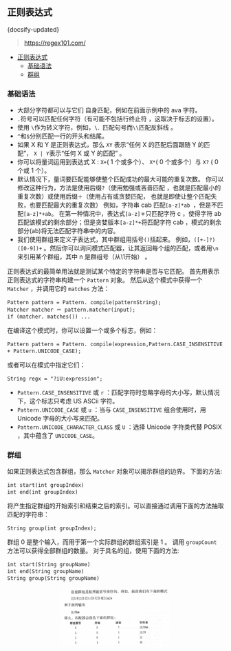 ## 正则表达式
{docsify-updated}
> https://regex101.com/

- [正则表达式](#正则表达式)
	- [基础语法](#基础语法)
	- [群组](#群组)


### 基础语法
+ 大部分字符都可以与它们 自身匹配，例如在前面示例中的 ava 字符。
+ `.`符号可以匹配任何字符（有可能不包括行终止符 ，这取决于标志的设置）。
+ 使用 `\`作为转义字符，例如，`\．`匹配句号而`\\`匹配反斜线 。
+ `^`和`$`分别匹配一行的开头和结尾。
+ 如果 X 和 Y 是正则表达式，那么 `XY` 表示“任何 X 的匹配后面跟随 Y 的匹配”， `X | Y`表示“任何 X 或 Y 的匹配” 。
+ 你可以将量词运用到表达式 X : `X+`( 1 个或多个）、 `X*`( 0 个或多个）与 `X?` ( 0 个或 1 个）。
+ 默认情况下，量词要匹配能够使整个匹配成功的最大可能的重复次数。 你可以修改这种行为，方法是使用后缀`?`（使用勉强或吝啬匹配 ，也就是匹配最小的重复次数）或使用后缀`＋`（使用占有或贪婪匹配， 也就是即使让整个匹配失败，也要匹配最大的重复次数）
	例如，字符串 cab 匹配`[a-z]*ab `，但是不匹配`[a-z]*+ab`。 在第一种情况中，表达式`[a-z]＊`只匹配字符 c ，使得字符 ab 匹配该模式的剩余部分；但是贪婪版本`[a-z]*+`将匹配字符 cab ，模式的剩余部分(ab)将无法匹配字符串中的内容。
+ 我们使用群组来定义子表达式，其中群组用括号`()`括起来。 例如，`([+-]?)([0-9])+` 。然后你可以询问模式匹配器，让其返回每个组的匹配，或者用`\n` 来引用某个群组，其中 n 是群组号（从\1开始） 。


正则表达式的最简单用法就是测试某个特定的字符串是否与它匹配。 首先用表示正则表达式的字符串构建一个 `Pattern` 对象。 然后从这个模式中获得一个 `Matcher` ，并调用它的 `matches` 方法：
```
Pattern pattern = Pattern. compile(patternString); 
Matcher matcher ＝ pattern.matcher(input);
if (matcher. matches()) ...
```
在编译这个模式时，你可以设置一个或多个标志，例如：
```
Pattern pattern = Pattern. compile(expression,Pattern.CASE_INSENSITIVE 
+ Pattern.UNICODE_CASE);
```
或者可以在模式中指定它们：
```
String regx = "?iU:expression";
```

+ `Pattern.CASE_INSENSITIVE` 或 `r` ：匹配字符时忽略字母的大小写，默认情况下，这个标志只考虑 US ASCii 字符。
+ `Pattern.UNICODE_CASE` 或 `u` ：当与 `CASE_INSENSITIVE` 组合使用时，用 Unicode 字母的大小写来匹配。
+ `Pattern.UNICODE_CHARACTER_CLASS` 或 `U` ：选择 Unicode 字符类代替 POSIX ，其中蕴含了 `UNICODE_CASE`。

### 群组
如果正则表达式包含群组，那么 `Matcher` 对象可以揭示群组的边界。 下面的方法:
```
int start(int groupIndex)
int end(int groupIndex)
```
将产生指定群组的开始索引和结束之后的索引。可以直接通过调用下面的方法抽取匹配的字符串：
```
String group(int groupIndex);
```
群组 0 是整个输入，而用于第一个实际群组的群组索引是 1 。 调用 `groupCount` 方法可以获得全部群组的数量。 对于具名的组，使用下面的方法:
```
int start(String groupName)
int end(String groupName)
String group(String groupName)
```

<center><img src="pics/regex-group.png" width="50%"></center>
